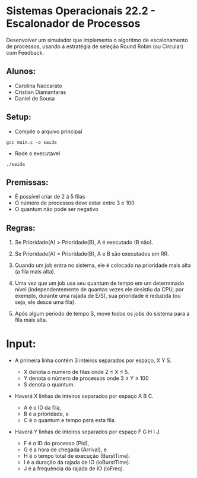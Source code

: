 # Sistemas Operacionais 22.2 - Escalonador de Processos
Desenvolver um simulador que implementa o algoritmo de escalonamento de processos, usando a estratégia de seleção Round Robin (ou Circular) com Feedback.

## Alunos:
- Carolina Naccarato
- Cristian Diamantaras
- Daniel de Sousa

## Setup:
- Compile o arquivo principal
```
gcc main.c -o saida
```

- Rode o executavel
```
./saida
```
## Premissas:
- É possível criar de 2 à 5 filas
- O número de processos deve estar entre 3 e 100
- O quantum não pode ser negativo

## Regras:
1. Se Prioridade(A) > Prioridade(B), A é executado (B não).

2. Se Prioridade(A) = Prioridade(B), A e B são executados em RR.

3. Quando um job entra no sistema, ele é colocado na prioridade mais alta (a fila mais alta).

4. Uma vez que um job usa seu quantum de tempo em um determinado nível (independentemente de quantas vezes ele desistiu da CPU, por exemplo, durante uma rajada de E/S), sua prioridade é reduzida (ou seja, ele desce uma fila).

5. Após algum período de tempo S, move todos os jobs do sistema para a fila mais alta.

# Input:

- A primeira linha contém 3 inteiros separados por espaço, X Y S.
  - X denota o numero de filas onde 2 ≤ X ≤ 5.
  - Y denota o número de processos onde 3 ≤ Y ≤ 100
  - S denota o quantum.

- Haverá X linhas de inteiros separados por espaço A B C.
  - A é o ID da fila,
  - B é a prioridade, e
  - C é o quantum e tempo para esta fila.

- Haverá Y linhas de inteiros separados por espaço F G H I J.
  - F é o ID do processo (Pid),
  - G é a hora de chegada (Arrival), e
  - H é o tempo total de execução (BurstTime).
  - I é a duração da rajada de IO (ioBurstTime).
  - J é a frequência da rajada de IO (ioFreq).
